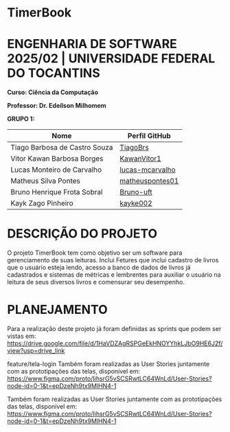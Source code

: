 # TimerBook

# ENGENHARIA DE SOFTWARE 2025/02 | UNIVERSIDADE FEDERAL DO TOCANTINS

**Curso: Ciência da Computação**

**Professor: Dr. Edeílson Milhomem**

**GRUPO 1:**

| Nome                           | Perfil GitHub                                 |
|--------------------------------|----------------------------------------------|
| Tiago Barbosa de Castro Souza  | [TiagoBrs](https://github.com/TiagoBrs)     |
| Vitor Kawan Barbosa Borges     | [KawanVitor1](https://github.com/KawanVitor1)|
| Lucas Monteiro de Carvalho     | [lucas-mcarvalho](https://github.com/lucas-mcarvalho)|
| Matheus Silva Pontes           | [matheuspontes01](https://github.com/matheuspontes01)|
| Bruno Henrique Frota Sobral    | [Bruno-uft](https://github.com/Bruno-uft)  |
| Kayk Zago Pinheiro             | [kayke002](https://github.com/kayke002)    |



# DESCRIÇÃO DO PROJETO

O projeto TimerBook tem como objetivo ser um software para gerenciamento de suas leituras. Inclui Fetures que inclui cadastro de livros que o usuário esteja lendo, 
acesso a banco de dados de livros já cadastrados e sistemas de métricas e lembrentes para auxiliar o usuário na leitura de seus diversos 
livros e comensurar seu desempenho.

# PLANEJAMENTO

Para a realização deste projeto já foram definidas as sprints que podem ser vistas em: https://drive.google.com/file/d/1HaVDZAgRSPGeEkHNOYYhkLJbO9HE6J2f/view?usp=drive_link

feature/tela-login
Também foram realizadas as User Stories juntamente com as prototipações das telas, disponível em: https://www.figma.com/proto/IihsrG5vSCSRwtLC64WnLd/User-Stories?node-id=0-1&t=epDzeNh9tx9MlHN4-1

Também foram realizadas as User Stories juntamente com as prototipações das telas, disponível em: https://www.figma.com/proto/IihsrG5vSCSRwtLC64WnLd/User-Stories?node-id=0-1&t=epDzeNh9tx9MlHN4-1

